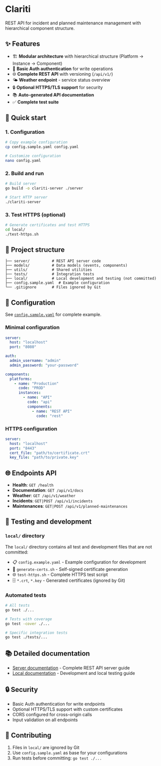 # Clariti

REST API for incident and planned maintenance management with hierarchical component structure.

## ✨ Features

- 🏗️ **Modular architecture** with hierarchical structure (Platform → Instance → Component)
- 🔐 **Basic Auth authentication** for write operations
- 🌐 **Complete REST API** with versioning (`/api/v1/`)
- 🌤️ **Weather endpoint** - service status overview
- 🔒 **Optional HTTPS/TLS support** for security
- 📚 **Auto-generated API documentation**
- ✅ **Complete test suite**

## 🚀 Quick start

### 1. Configuration

```bash
# Copy example configuration
cp config.sample.yaml config.yaml

# Customize configuration
nano config.yaml
```

### 2. Build and run

```bash
# Build server
go build -o clariti-server ./server

# Start HTTP server
./clariti-server
```

### 3. Test HTTPS (optional)

```bash
# Generate certificates and test HTTPS
cd local/
./test-https.sh
```

## 📁 Project structure

```
├── server/          # REST API server code
├── models/          # Data models (events, components)
├── utils/           # Shared utilities
├── tests/           # Integration tests
├── local/           # Local development and testing (not committed)
├── config.sample.yaml  # Example configuration
└── .gitignore       # Files ignored by Git
```

## 🔧 Configuration

See [`config.sample.yaml`](config.sample.yaml) for complete example.

### Minimal configuration

```yaml
server:
  host: "localhost"
  port: "8080"

auth:
  admin_username: "admin"
  admin_password: "your-password"

components:
  platforms:
    - name: "Production"
      code: "PROD"
      instances:
        - name: "API"
          code: "api"
          components:
            - name: "REST API"
              code: "rest"
```

### HTTPS configuration

```yaml
server:
  host: "localhost"
  port: "8443"
  cert_file: "path/to/certificate.crt"
  key_file: "path/to/private.key"
```

## 🌐 Endpoints API

- **Health**: `GET /health`
- **Documentation**: `GET /api/v1/docs`
- **Weather**: `GET /api/v1/weather`
- **Incidents**: `GET|POST /api/v1/incidents`
- **Maintenances**: `GET|POST /api/v1/planned-maintenances`

## 🧪 Testing and development

### `local/` directory

The `local/` directory contains all test and development files that are not committed:

- 📋 `config.example.yaml` - Example configuration for development
- 🔐 `generate-certs.sh` - Self-signed certificate generation
- 🌐 `test-https.sh` - Complete HTTPS test script
- 🗄️ `*.crt`, `*.key` - Generated certificates (ignored by Git)

### Automated tests

```bash
# All tests
go test ./...

# Tests with coverage
go test -cover ./...

# Specific integration tests
go test ./tests/...
```

## 📚 Detailed documentation

- [Server documentation](server/README.md) - Complete REST API server guide
- [Local documentation](local/README.md) - Development and local testing guide

## 🔒 Security

- Basic Auth authentication for write endpoints
- Optional HTTPS/TLS support with custom certificates
- CORS configured for cross-origin calls
- Input validation on all endpoints

## 🤝 Contributing

1. Files in `local/` are ignored by Git
2. Use `config.sample.yaml` as base for your configurations
3. Run tests before committing: `go test ./...`
